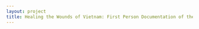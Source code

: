```yaml
--- 
layout: project 
title: Healing the Wounds of Vietnam: First Person Documentation of the American and Vietnamese War Experience
---
```



